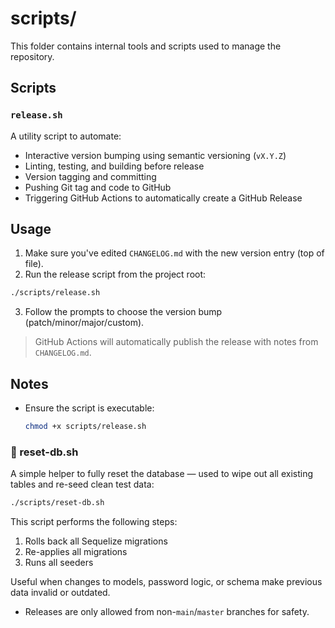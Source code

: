# scripts/

This folder contains internal tools and scripts used to manage the repository.

## Scripts

### `release.sh`

A utility script to automate:

- Interactive version bumping using semantic versioning (`vX.Y.Z`)
- Linting, testing, and building before release
- Version tagging and committing
- Pushing Git tag and code to GitHub
- Triggering GitHub Actions to automatically create a GitHub Release

## Usage

1. Make sure you've edited `CHANGELOG.md` with the new version entry (top of file).
2. Run the release script from the project root:

```bash
./scripts/release.sh
```

3. Follow the prompts to choose the version bump (patch/minor/major/custom).

> GitHub Actions will automatically publish the release with notes from `CHANGELOG.md`.

## Notes

- Ensure the script is executable:
  ```bash
  chmod +x scripts/release.sh
  ```

### 🧹 reset-db.sh

A simple helper to fully reset the database — used to wipe out all existing tables and re-seed clean test data:

```bash
./scripts/reset-db.sh
```

This script performs the following steps:

1. Rolls back all Sequelize migrations
2. Re-applies all migrations
3. Runs all seeders

Useful when changes to models, password logic, or schema make previous data invalid or outdated.

- Releases are only allowed from non-`main`/`master` branches for safety.
